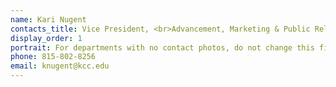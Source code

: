 ```yaml
---
name: Kari Nugent
contacts_title: Vice President, <br>Advancement, Marketing & Public Relations
display_order: 1
portrait: For departments with no contact photos, do not change this field.
phone: 815‑802‑8256
email: knugent@kcc.edu
---
```

